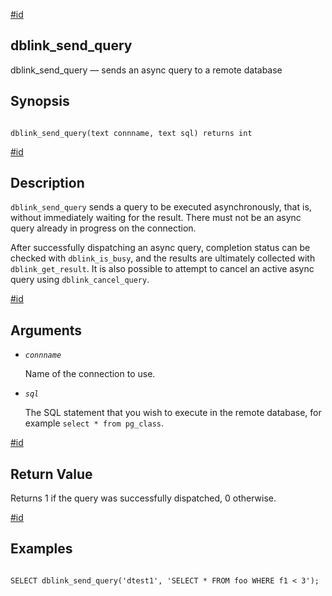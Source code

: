 [#id](#CONTRIB-DBLINK-SEND-QUERY)

## dblink_send_query

dblink_send_query — sends an async query to a remote database

## Synopsis

```

dblink_send_query(text connname, text sql) returns int
```

[#id](#id-1.11.7.22.15.5)

## Description

`dblink_send_query` sends a query to be executed asynchronously, that is, without immediately waiting for the result. There must not be an async query already in progress on the connection.

After successfully dispatching an async query, completion status can be checked with `dblink_is_busy`, and the results are ultimately collected with `dblink_get_result`. It is also possible to attempt to cancel an active async query using `dblink_cancel_query`.

[#id](#id-1.11.7.22.15.6)

## Arguments

- _`connname`_

  Name of the connection to use.

- _`sql`_

  The SQL statement that you wish to execute in the remote database, for example `select * from pg_class`.

[#id](#id-1.11.7.22.15.7)

## Return Value

Returns 1 if the query was successfully dispatched, 0 otherwise.

[#id](#id-1.11.7.22.15.8)

## Examples

```

SELECT dblink_send_query('dtest1', 'SELECT * FROM foo WHERE f1 < 3');
```
